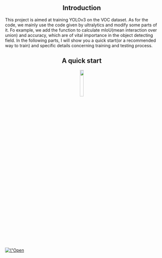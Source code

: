 ## <div align="center">Introduction</div>
This project is aimed at training YOLOv3 on the VOC dataset. As for the code, we mainly use the code given by ultralytics and modify some parts of it. Fo  example, we add the function to calculate mIoU(mean interaction over union) and accuracy, which are of vital importance in the object detecting field. In the following parts, I will show you a quick start(or a recommended way to train) and specific details concerning training and testing process.
## <div align="center">A quick start</div>
<div align="center">
    <a href=\"https://colab.research.google.com/github/mskmei/MIDTERM-PROJECT-CV-2022Spring/blob/main/YOLOv3/yolov3_pytorch_cv.ipynb\">
        <img src="https://github.com/ultralytics/yolov5/releases/download/v1.0/logo-colab-small.png" width="15%"/>
    </a>   
</div>
<div>
   <a href=\"https://colab.research.google.com/github/mskmei/MIDTERM-PROJECT-CV-2022Spring/blob/main/YOLOv3/yolov3_test.ipynb\"><img src=\"https://colab.research.google.com/assets/colab-badge.svg\" alt=\"Open In Colab\"/></a>
</div>
